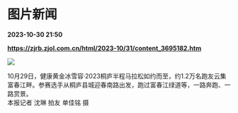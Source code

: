# 图片新闻

**2023-10-30 21:50**

**https://zjrb.zjol.com.cn/html/2023-10/31/content_3695182.htm**

![](https://zjrb.zjol.com.cn/images/2023-10/31/zjrb2023103100004v02b004.jpg)

10月29日，健康黄金冰雪容·2023桐庐半程马拉松如约而至，约1.2万名跑友云集富春江畔。参赛选手从桐庐县城迎春南路出发，跑过富春江绿道等，一路奔跑、一路赏景。  
本报记者 沈琳 拍友 单佳铭 摄